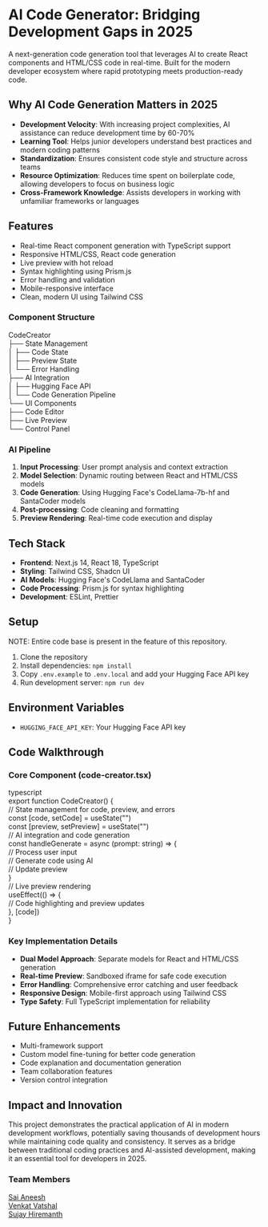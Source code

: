 # AI Code Generator: Bridging Development Gaps in 2025


A next-generation code generation tool that leverages AI to create React components and HTML/CSS code in real-time. Built for the modern developer ecosystem where rapid prototyping meets production-ready code.

## Why AI Code Generation Matters in 2025
- **Development Velocity**: With increasing project complexities, AI assistance can reduce development time by 60-70%
- **Learning Tool**: Helps junior developers understand best practices and modern coding patterns
- **Standardization**: Ensures consistent code style and structure across teams
- **Resource Optimization**: Reduces time spent on boilerplate code, allowing developers to focus on business logic
- **Cross-Framework Knowledge**: Assists developers in working with unfamiliar frameworks or languages

## Features
- Real-time React component generation with TypeScript support
- Responsive HTML/CSS, React code generation
- Live preview with hot reload
- Syntax highlighting using Prism.js
- Error handling and validation
- Mobile-responsive interface
- Clean, modern UI using Tailwind CSS

### Component Structure

CodeCreator     
├── State Management    
│ ├── Code State    
│ ├── Preview State     
│ └── Error Handling    
├── AI Integration  
│ ├── Hugging Face API  
│ └── Code Generation Pipeline  
└── UI Components   
├── Code Editor     
├── Live Preview         
└── Control Panel       


### AI Pipeline
1. **Input Processing**: User prompt analysis and context extraction
2. **Model Selection**: Dynamic routing between React and HTML/CSS models
3. **Code Generation**: Using Hugging Face's CodeLlama-7b-hf and SantaCoder models
4. **Post-processing**: Code cleaning and formatting
5. **Preview Rendering**: Real-time code execution and display

## Tech Stack
- **Frontend**: Next.js 14, React 18, TypeScript
- **Styling**: Tailwind CSS, Shadcn UI
- **AI Models**: Hugging Face's CodeLlama and SantaCoder
- **Code Processing**: Prism.js for syntax highlighting
- **Development**: ESLint, Prettier

## Setup
NOTE: Entire code base is present in the feature of this repository.
1. Clone the repository
2. Install dependencies: `npm install`
3. Copy `.env.example` to `.env.local` and add your Hugging Face API key
4. Run development server: `npm run dev`

## Environment Variables
- `HUGGING_FACE_API_KEY`: Your Hugging Face API key

## Code Walkthrough

### Core Component (code-creator.tsx)
typescript  
export function CodeCreator() {     
// State management for code, preview, and errors   
const [code, setCode] = useState("")    
const [preview, setPreview] = useState<string>("")  
// AI integration and code generation   
const handleGenerate = async (prompt: string) => {  
// Process user input   
// Generate code using AI   
// Update preview   
}   
// Live preview rendering   
useEffect(() => {   
// Code highlighting and preview updates    
}, [code])  
}   

### Key Implementation Details
- **Dual Model Approach**: Separate models for React and HTML/CSS generation
- **Real-time Preview**: Sandboxed iframe for safe code execution
- **Error Handling**: Comprehensive error catching and user feedback
- **Responsive Design**: Mobile-first approach using Tailwind CSS
- **Type Safety**: Full TypeScript implementation for reliability

## Future Enhancements
- Multi-framework support 
- Custom model fine-tuning for better code generation
- Code explanation and documentation generation
- Team collaboration features
- Version control integration

## Impact and Innovation
This project demonstrates the practical application of AI in modern development workflows, potentially saving thousands of development hours while maintaining code quality and consistency. It serves as a bridge between traditional coding practices and AI-assisted development, making it an essential tool for developers in 2025.

### Team Members
[Sai Aneesh](gspamad@gmail.com)   
[Venkat Vatshal](venkatvatshal@gmail.com)    
[Sujay Hiremanth](sujayhiremanth05@gmail.com)


